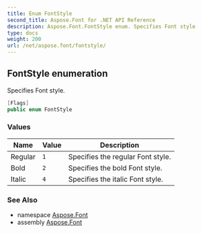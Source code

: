 ```yaml
---
title: Enum FontStyle
second_title: Aspose.Font for .NET API Reference
description: Aspose.Font.FontStyle enum. Specifies Font style
type: docs
weight: 200
url: /net/aspose.font/fontstyle/
---
```

## FontStyle enumeration

Specifies Font style.

```csharp
[Flags]
public enum FontStyle
```

### Values

| Name | Value | Description |
| --- | --- | --- |
| Regular | `1` | Specifies the regular Font style. |
| Bold | `2` | Specifies the bold Font style. |
| Italic | `4` | Specifies the italic Font style. |

### See Also

* namespace [Aspose.Font](../../aspose.font/)
* assembly [Aspose.Font](../../)


